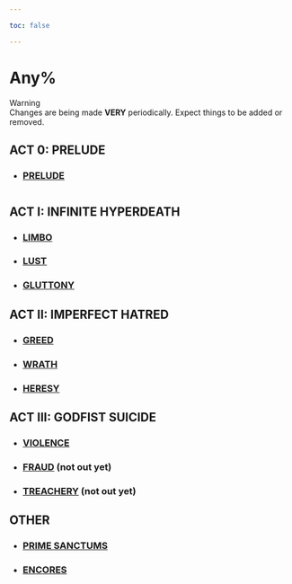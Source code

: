 ```yaml
---

toc: false

---
```


# Any%
<div class="warning">
    <div class="warning-header">
        <i class="fa-solid fa-triangle-exclamation"></i>
        Warning
    </div>
    Changes are being made <b>VERY</b> periodically. Expect things to be added or removed.
</div>

## ACT 0: PRELUDE
- ### [PRELUDE](/any/0-prelude/)

<p style="font-size: 1.75px; color: #4d4d4d00; margin: -3px;">
    <i>bro are you serious why is this 1 fucking layer 🙏😭</i>
</p>

## ACT I: INFINITE HYPERDEATH
- ### [LIMBO](/any/1-limbo/)

- ### [LUST](/any/2-lust/)

- ### [GLUTTONY](/any/3-gluttony/)

## ACT II: IMPERFECT HATRED
- ### [GREED](/any/4-greed/)

- ### [WRATH](/any/5-wrath/)

- ### [HERESY](/any/6-heresy/)

## ACT III: GODFIST SUICIDE
- ### [VIOLENCE](/any/7-violence/)

- ### [FRAUD](/any/8-fraud/) (not out yet)

- ### [TREACHERY](/any/9-treachery/) (not out yet)

## OTHER
- ### [PRIME SANCTUMS](/any/10-prime-sanctums/)

- ### [ENCORES](/any/11-encores/)

<p style="font-size: 1.75px; color: #4d4d4d00; margin-bottom: -35px;">
    <i>workaround gap</i>
</p>